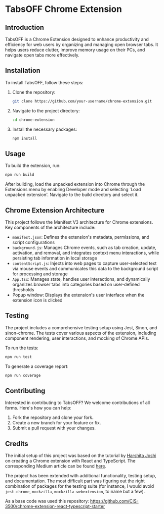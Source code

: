 # TabsOFF Chrome Extension

## Introduction

TabsOFF is a Chrome Extension designed to enhance productivity and efficiency for web users by organizing and managing open browser tabs. It helps users reduce clutter, improve memory usage on their PCs, and navigate open tabs more effectively.

## Installation

To install TabsOFF, follow these steps:

1. Clone the repository:
   ```bash
   git clone https://github.com/your-username/chrome-extension.git
   ```
   
2. Navigate to the project directory:
   ```bash
   cd chrome-extension
   ```

4. Install the necessary packages:
   ```bash
   npm install
   ```

## Usage
To build the extension, run:
   ```bash
   npm run build
   ```

After building, load the unpacked extension into Chrome through the Extensions menu by enabling Developer mode and selecting 'Load unpacked extension'. Navigate to the build directory and select it.


## Chrome Extension Architecture

This project follows the Manifest V3 architecture for Chrome extensions. Key components of the architecture include:

- `manifest.json`: Defines the extension's metadata, permissions, and script configurations
- `background.js`: Manages Chrome events, such as tab creation, update, activation, and removal, and integrates context menu interactions, while persisting tab information in local storage
- `contentScript.js`: Injects into web pages to capture user-selected text via mouse events and communicates this data to the background script for processing and storage
- `App.tsx`: Manages state, handles user interactions, and dynamically organizes browser tabs into categories based on user-defined thresholds
- Popup window: Displays the extension's user interface when the extension icon is clicked


## Testing

The project includes a comprehensive testing setup using Jest, Sinon, and sinon-chrome. The tests cover various aspects of the extension, including component rendering, user interactions, and mocking of Chrome APIs.

To run the tests:

```bash
npm run test
```

To generate a coverage report:

```bash
npm run coverage
```

## Contributing
Interested in contributing to TabsOFF? We welcome contributions of all forms. Here's how you can help:

1. Fork the repository and clone your fork.
2. Create a new branch for your feature or fix.
3. Submit a pull request with your changes.


## Credits

The initial setup of this project was based on the tutorial by [Harshita Joshi](https://github.com/Harshita-mindfire) on creating a Chrome extension with React and TypeScript. The corresponding Medium article can be found [here](https://medium.com/@tharshita13/creating-a-chrome-extension-with-react-a-step-by-step-guide-47fe9bab24a1). 

The project has been extended with additional functionality, testing setup, and documentation. The most difficult part was figuring out the right combination of packages for the testing suite (for instance, I would avoid `jest-chrome`, `mockzilla`, `mockzilla-webextension`, to name but a few).

As a base code was used this repository: https://github.com/CIS-3500/chrome-extension-react-typescript-starter
